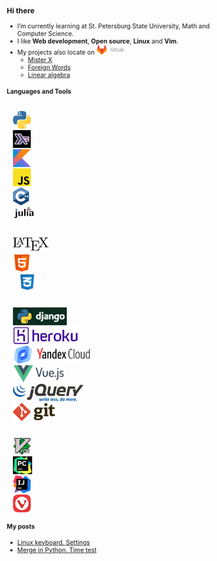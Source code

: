 ### Hi there
* I’m currently learning at St. Petersburg State University, Math and Computer Science.
* I like **Web development**, **Open source**, **Linux** and **Vim**.
* My projects also locate on <a href="https://gitlab.com/tamarinvs19"> <img alt="GitLab" height=22px src="https://raw.githubusercontent.com/tamarinvs19/tamarinvs19/master/imgs/gitlab.png"></a>
  - [Mister X](https://gitlab.com/tamarinvs19/misterX)
  - [Foreign Words](https://gitlab.com/tamarinvs19/foreign_words)
  - [Linear algebra](https://gitlab.com/tamarinvs19/linear_algebra)

#### Languages and Tools
<code>
  <img alt="Python" height=40px src="https://raw.githubusercontent.com/tamarinvs19/tamarinvs19/master/imgs/python.png"> 
  <img alt="Haskell" height=40px src="https://raw.githubusercontent.com/tamarinvs19/tamarinvs19/master/imgs/haskell.jpg"> 
  <img alt="Kotlin" height=40px src="https://raw.githubusercontent.com/tamarinvs19/tamarinvs19/master/imgs/kotlin.png"> 
  <img alt="JS" height=40px src="https://raw.githubusercontent.com/tamarinvs19/tamarinvs19/master/imgs/js.png"> 
  <img alt="C++" height=40px src="https://raw.githubusercontent.com/tamarinvs19/tamarinvs19/master/imgs/cpp.svg"> 
  <img alt="Julia" width=48px src="https://raw.githubusercontent.com/tamarinvs19/tamarinvs19/master/imgs/julia.png"> 
</code>
<br/>
<code>
  <img alt="LaTeX" height=40px src="https://raw.githubusercontent.com/tamarinvs19/tamarinvs19/master/imgs/latex.png"> 
  <img alt="HTML" height=40px src="https://raw.githubusercontent.com/tamarinvs19/tamarinvs19/master/imgs/html.png"> 
  <img alt="CSS" height=40px src="https://raw.githubusercontent.com/tamarinvs19/tamarinvs19/master/imgs/css-1.png"> 
</code>
<br/>
<code>
  <img alt="Django" height=40px src="https://raw.githubusercontent.com/tamarinvs19/tamarinvs19/master/imgs/django.jpg"> 
  <img alt="Heroku" height=40px src="https://raw.githubusercontent.com/tamarinvs19/tamarinvs19/master/imgs/heroku.png"> 
  <img alt="Yandex.Cloud" height=40px src="https://raw.githubusercontent.com/tamarinvs19/tamarinvs19/master/imgs/yandex_cloud.png"> 
  <img alt="VueJS" height=40px src="https://raw.githubusercontent.com/tamarinvs19/tamarinvs19/master/imgs/vuejs.png"> 
  <img alt="jQuery" height=40px src="https://raw.githubusercontent.com/tamarinvs19/tamarinvs19/master/imgs/jquery.png"> 
  <img alt="Git" height=40px src="https://raw.githubusercontent.com/tamarinvs19/tamarinvs19/master/imgs/git.svg"> 
</code>
<br/>
<code>
  <img alt="Vim" height=40px src="https://raw.githubusercontent.com/tamarinvs19/tamarinvs19/master/imgs/vim.png"> 
  <img alt="PyCharm" height=40px src="https://raw.githubusercontent.com/tamarinvs19/tamarinvs19/master/imgs/pycharm.jpg"> 
  <img alt="IntelliJ" height=40px src="https://raw.githubusercontent.com/tamarinvs19/tamarinvs19/master/imgs/intellij.png"> 
  <img alt="Vivaldi" height=40px src="https://raw.githubusercontent.com/tamarinvs19/tamarinvs19/master/imgs/vivaldi.png"> 
</code>

#### My posts
* [Linux keyboard. Settings](https://habr.com/ru/post/486872/)
* [Merge in Python. Time test](https://habr.com/ru/post/510970/)

